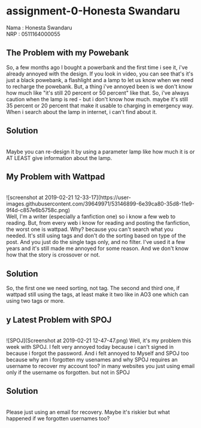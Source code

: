 # assignment-0-Honesta Swandaru

Nama  : Honesta Swandaru
<br>
NRP   : 0511164000055

<h2>The Problem with my Powebank</h2>
So, a few months ago I bought a powerbank and the first time i see it, i've already annoyed with the design. If you look in video, you can see that's it's just a black powebank, a flashlight and a lamp to let us know when we need to recharge the powebank. But, a thing i've annoyed been is we don't know how much like "it's still 20 percent or 50 percent" like that. So, i've always caution when the lamp is red - but i don't know how much. maybe it's still 35 percent or 20 percent that make it usable to charging in emergency way. When i search about the lamp in internet, i can't find about it.<br>

<h2> Solution </h2><br>
Maybe you can re-design it by using a parameter lamp like how much it is or AT LEAST give information about the lamp.<br>

<h2>My Problem with Wattpad</h2><br>
![screenshot at 2019-02-21 12-33-17](https://user-images.githubusercontent.com/39649971/53146899-6e39ca80-35d8-11e9-9f4d-c857e6b5758c.png)
<br>
Well, I'm a writer (especially a fanfiction one) so i know a few web to reading. But, from every web i know for reading and posting the fanfiction, the worst one is wattpad. Why? because you can't search what you needed. It's still using tags and don't do the sorting based on type of the post. And you just do the single tags only, and no filter. I've used it a few years and it's still made me annoyed for some reason. And we don't know how that the story is crossover or not.<br>

<h2>Solution</h2>
So, the first one we need sorting, not tag. The second and third one, if wattpad still using the tags, at least make it two like in AO3 one which can using two tags or more. 
  
<h2>y Latest Problem with SPOJ</h2><br>
![SPOJ](Screenshot at 2019-02-21 12-47-47.png)
Well, it's my problem this week with SPOJ. I felt very annoyed today because i can't signed in because i forgot the password. And i felt annoyed to Myself and SPOJ too because why am i forgotten my usenames and why SPOJ requires an username to recover my account too? in many websites you just using email only if the username os forgotten. but not in SPOJ<br>

<h2>Solution</h2><br>
Please just using an email for recovery. Maybe it's riskier but what happened if we forgotten usernames too?
  
